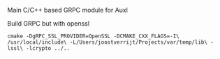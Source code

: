 Main C/C++ based GRPC module for Auxl


Build GRPC but with openssl

``
cmake -DgRPC_SSL_PROVIDER=OpenSSL -DCMAKE_CXX_FLAGS=-I\ /usr/local/include\ -L/Users/joostverrijt/Projects/var/temp/lib\ -lssl\ -lcrypto ../..
``
